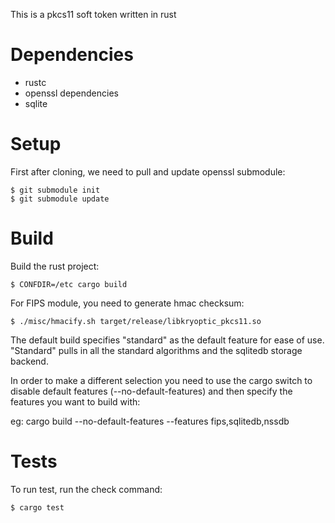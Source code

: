 This is a pkcs11 soft token written in rust

# Dependencies

 * rustc
 * openssl dependencies
 * sqlite

# Setup

First after cloning, we need to pull and update openssl submodule:

    $ git submodule init
    $ git submodule update

# Build

Build the rust project:

    $ CONFDIR=/etc cargo build

For FIPS module, you need to generate hmac checksum:

    $ ./misc/hmacify.sh target/release/libkryoptic_pkcs11.so

The default build specifies "standard" as the default feature for
ease of use. "Standard" pulls in all the standard algorithms and the
sqlitedb storage backend.

In order to make a different selection you need to use the cargo
switch to disable default features (--no-default-features) and then
specify the features you want to build with:

eg: cargo build --no-default-features --features fips,sqlitedb,nssdb

# Tests

To run test, run the check command:

    $ cargo test
